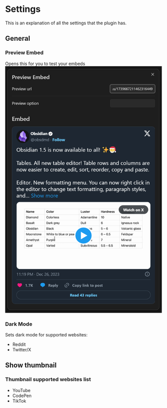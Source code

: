 # Settings
This is an explanation of all the settings that the plugin has.

## General
### Preview Embed
Opens this for you to test your embeds
![Preview embed](/readme-assets/settings/Preview-Settings.png)

### Dark Mode
Sets dark mode for supported websites:
- Reddit
- Twitter/X

## Show thumbnail


### Thumbnail supported websites list
- YouTube
- CodePen
- TikTok

## 
